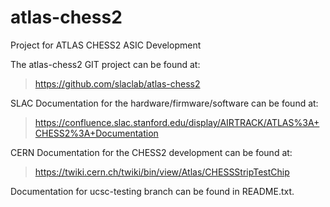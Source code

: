 # atlas-chess2
Project for ATLAS CHESS2 ASIC Development

The atlas-chess2 GIT project can be found at:

> https://github.com/slaclab/atlas-chess2

SLAC Documentation for the hardware/firmware/software can be found at:

> https://confluence.slac.stanford.edu/display/AIRTRACK/ATLAS%3A+CHESS2%3A+Documentation

CERN Documentation for the CHESS2 development can be found at:

> https://twiki.cern.ch/twiki/bin/view/Atlas/CHESSStripTestChip

Documentation for ucsc-testing branch can be found in README.txt.
